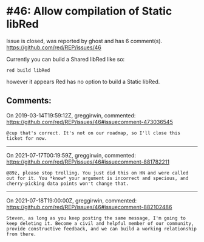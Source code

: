 
#46: Allow compilation of Static libRed
================================================================================
Issue is closed, was reported by ghost and has 6 comment(s).
<https://github.com/red/REP/issues/46>

Currently you can build a Shared libRed like so:

~~~
red build libRed
~~~

however it appears Red has no option to build a Static libRed.


Comments:
--------------------------------------------------------------------------------

On 2019-03-14T19:59:12Z, greggirwin, commented:
<https://github.com/red/REP/issues/46#issuecomment-473036545>

    @cup that's correct. It's not on our roadmap, so I'll close this ticket for now. 

--------------------------------------------------------------------------------

On 2021-07-17T00:19:59Z, greggirwin, commented:
<https://github.com/red/REP/issues/46#issuecomment-881782211>

    @89z, please stop trolling. You just did this on HN and were called out for it. You *know* your argument is incorrect and specious, and cherry-picking data points won't change that.

--------------------------------------------------------------------------------

On 2021-07-18T19:00:00Z, greggirwin, commented:
<https://github.com/red/REP/issues/46#issuecomment-882102486>

    Steven, as long as you keep posting the same message, I'm going to keep deleting it. Become a civil and helpful member of our community, provide constructive feedback, and we can build a working relationship from there.

